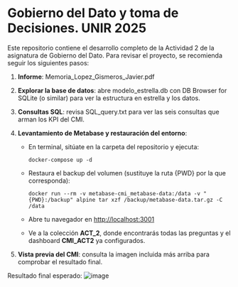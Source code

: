 # Gobierno del Dato y toma de Decisiones. UNIR 2025

Este repositorio contiene el desarrollo completo de la Actividad 2 de la asignatura de Gobierno del Dato. Para revisar el proyecto, se recomienda seguir los siguientes pasos:

1. **Informe**: Memoria\_Lopez\_Gismeros\_Javier.pdf
2. **Explorar la base de datos**: abre modelo\_estrella.db con DB Browser for SQLite (o similar) para ver la estructura en estrella y los datos.
3. **Consultas SQL**: revisa SQL\_query.txt para ver las seis consultas que arman los KPI del CMI.
4. **Levantamiento de Metabase y restauración del entorno**:

   * En terminal, sitúate en la carpeta del repositorio y ejecuta:

     ```
     docker-compose up -d
     ```
   * Restaura el backup del volumen (sustituye la ruta {PWD} por la que corresponda):

     ```
     docker run --rm -v metabase-cmi_metabase-data:/data -v "{PWD}:/backup" alpine tar xzf /backup/metabase-data.tar.gz -C /data
     ```
   * Abre tu navegador en [http://localhost:3001](http://localhost:3001)
   * Ve a la colección **ACT\_2**, donde encontrarás todas las preguntas y el dashboard **CMI\_ACT2** ya configurados.
5. **Vista previa del CMI**: consulta la imagen incluida más arriba para comprobar el resultado final.

Resultado final esperado: 
![image](https://github.com/user-attachments/assets/9b6cb3b2-706e-4da8-aabf-ceae3d236694)
